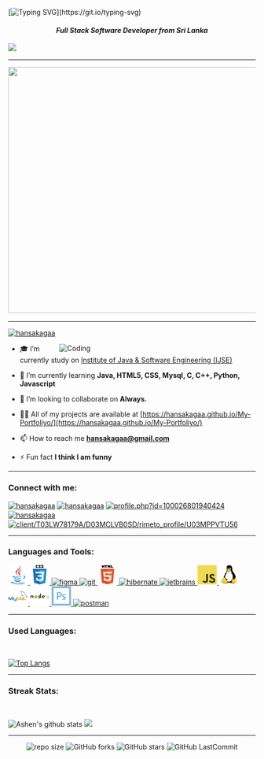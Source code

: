 [![Typing SVG](https://readme-typing-svg.herokuapp.com?color=%fff2004E&size=32&vCenter=true&width=760&lines=Hi+%F0%9F%91%8B%2C+I'm+Ashen+Hansaka;)](https://git.io/typing-svg) 
<h4 align="center"><b><i>Full Stack Software Developer from Sri Lanka</i></b></h4>
<p align="left">
  <img src="https://readme-typing-svg.herokuapp.com?color=%ff38384E&center=true&vCenter=true&width=500&height=45&lines=A+Student+@+Software+Engineering;Institute+of+Software+Engineering+(IJSE)">
</p >

---
<div align="center">
  <img src="https://media.giphy.com/media/dWesBcTLavkZuG35MI/giphy.gif" width="800" height="500"/>
</div>

---
<p align="left"> <a href="https://twitter.com/hansakagaa" target="blank"><img src="https://img.shields.io/twitter/follow/hansakagaa?logo=twitter&style=for-the-badge" alt="hansakagaa" /></a> </p>

<img align="right" alt="Coding" width="400" src="https://cdn.dribbble.com/users/1162077/screenshots/3848914/programmer.gif">

- 🎓 I’m currently study on [Institute of Java & Software Engineering (IJSE)](https://ijse.lk/index.jsp)

- 🌱 I’m currently learning **Java, HTML5, CSS, Mysql, C, C++, Python, Javascript**

- 👯 I’m looking to collaborate on **Always.**

- 👨‍💻 All of my projects are available at [https://hansakagaa.github.io/My-Portfoliyo/](https://hansakagaa.github.io/My-Portfoliyo/)

- 📫 How to reach me **hansakagaa@gmail.com**

- ⚡ Fun fact **I think I am funny**

---
<h3 align="left">Connect with me:</h3>
<p align="left">
  <a href="https://twitter.com/hansakagaa" target="blank"><img align="center" src="https://raw.githubusercontent.com/rahuldkjain/github-profile-readme-generator/master/src/images/icons/Social/twitter.svg" alt="hansakagaa" height="30" width="30" /></a>  
  <a href="https://linkedin.com/in/hansakagaa" target="blank"><img align="center" src="https://raw.githubusercontent.com/rahuldkjain/github-profile-readme-generator/master/src/images/icons/Social/linked-in-alt.svg" alt="hansakagaa" height="30" width="30" /></a>   
   <a href="https://fb.com/profile.php?id=100026801940424" target="blank"><img align="center" src="https://raw.githubusercontent.com/rahuldkjain/github-profile-readme-generator/master/src/images/icons/Social/facebook.svg" alt="profile.php?id=100026801940424" height="30" width="30" /></a>  
  <a href="https://instagram.com/hansakagaa" target="blank"><img align="center" src="https://raw.githubusercontent.com/rahuldkjain/github-profile-readme-generator/master/src/images/icons/Social/instagram.svg" alt="hansakagaa" height="30" width="30" /></a>  
  <a href="https://app.slack.com/client/T03LW78179A/D03MCLVB0SD/rimeto_profile/U03MPPVTU56" target="blank"><img align="center" src="https://www.vectorlogo.zone/logos/slack/slack-icon.svg" alt="client/T03LW78179A/D03MCLVB0SD/rimeto_profile/U03MPPVTU56" height="30" width="30" /></a>
</p>

---
<h3 align="left">Languages and Tools:</h3>
<p align="left"> <a href="https://www.java.com" target="_blank" rel="noreferrer"> <img src="https://raw.githubusercontent.com/devicons/devicon/master/icons/java/java-original.svg" alt="java" width="40" height="40"/> </a> <a href="https://www.w3schools.com/css/" target="_blank" rel="noreferrer"> <img src="https://raw.githubusercontent.com/devicons/devicon/master/icons/css3/css3-original-wordmark.svg" alt="css3" width="40" height="40"/> </a> <a href="https://www.figma.com/" target="_blank" rel="noreferrer"> <img src="https://www.vectorlogo.zone/logos/figma/figma-icon.svg" alt="figma" width="40" height="40"/> </a> <a href="https://git-scm.com/" target="_blank" rel="noreferrer"> <img src="https://www.vectorlogo.zone/logos/git-scm/git-scm-icon.svg" alt="git" width="40" height="40"/> </a> <a href="https://www.w3.org/html/" target="_blank" rel="noreferrer"> <img src="https://raw.githubusercontent.com/devicons/devicon/master/icons/html5/html5-original-wordmark.svg" alt="html5" width="40" height="40"/> </a> <a href="https://hibernate.org/" target="_blank" rel="noreferrer"> <img src="https://www.vectorlogo.zone/logos/hibernate/hibernate-icon.svg" alt="hibernate" width="40" height="40"/> </a> <a href="https://www.jetbrains.com" target="_blank" rel="noreferrer"> <img src="https://img.icons8.com/color/48/000000/intellij-idea.png" alt="jetbrains" width="40" height="40"/> </a> <a href="https://developer.mozilla.org/en-US/docs/Web/JavaScript" target="_blank" rel="noreferrer"> <img src="https://raw.githubusercontent.com/devicons/devicon/master/icons/javascript/javascript-original.svg" alt="javascript" width="40" height="40"/> </a> <a href="https://www.linux.org/" target="_blank" rel="noreferrer"> <img src="https://raw.githubusercontent.com/devicons/devicon/master/icons/linux/linux-original.svg" alt="linux" width="40" height="40"/> </a> <a href="https://www.mysql.com/" target="_blank" rel="noreferrer"> <img src="https://raw.githubusercontent.com/devicons/devicon/master/icons/mysql/mysql-original-wordmark.svg" alt="mysql" width="40" height="40"/> </a> <a href="https://nodejs.org" target="_blank" rel="noreferrer"> <img src="https://raw.githubusercontent.com/devicons/devicon/master/icons/nodejs/nodejs-original-wordmark.svg" alt="nodejs" width="40" height="40"/> </a> <a href="https://www.photoshop.com/en" target="_blank" rel="noreferrer"> <img src="https://raw.githubusercontent.com/devicons/devicon/master/icons/photoshop/photoshop-line.svg" alt="photoshop" width="40" height="40"/> </a> <a href="https://postman.com" target="_blank" rel="noreferrer"> <img src="https://www.vectorlogo.zone/logos/getpostman/getpostman-icon.svg" alt="postman" width="40" height="40"/> </a> </p>

---
<h3 align="left">Used Languages:</h3>
<br>

[![Top Langs](https://github-readme-stats.vercel.app/api/top-langs/?username=hansakagaa&theme=gotham&layout=compact)](https://github.com/hansakagaa/hansakagaa)
<br>

---
<h3 align="left">Streak Stats:</h3>
<br>

![Ashen's github stats](https://github-readme-stats.vercel.app/api?username=hansakagaa&show_icons=true&theme=gotham) 
[![](https://github-readme-streak-stats.herokuapp.com?user=hansakagaa&theme=soft-green)](https://git.io/streak-stats)
<br>

---
<div align="center">

![repo size](https://img.shields.io/github/repo-size/hansakagaa/hansakagaa?label=Repo%20Size&style=for-the-badge&labelColor=black&color=20bf6b)
![GitHub forks](https://img.shields.io/github/forks/hansakagaa/hansakagaa?&labelColor=black&color=0fb9b1&style=for-the-badge)
![GitHub stars](https://img.shields.io/github/stars/hansakagaa/hansakagaa?&labelColor=black&color=f7b731&style=for-the-badge)
![GitHub LastCommit](https://img.shields.io/github/last-commit/hansakagaa/hansakagaa?logo=github&labelColor=black&color=d1d8e0&style=for-the-badge)
</div>
